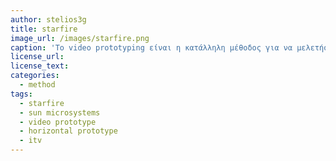 ```yaml
---
author: stelios3g
title: starfire
image_url: /images/starfire.png
caption: 'Το video prototyping είναι η κατάλληλη μέθοδος για να μελετήσουμε μια νέα διεπαφή που είναι αρκετά διαφορετική τεχνολογικά από τα σύγχρονα αρχέτυπα, γιατί ο πολυμεσικός του χαρακτήρας δημιουργεί μια πιστική αίσθηση λειτουργικότητας.'
license_url:
license_text:  
categories:
  - method
tags:
  - starfire
  - sun microsystems
  - video prototype
  - horizontal prototype
  - itv
---
```

